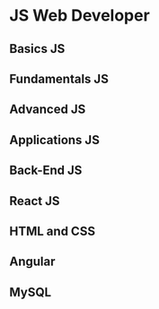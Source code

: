 # JS Web Developer

## Basics JS
## Fundamentals JS
## Advanced JS
## Applications JS
## Back-End JS
## React JS
## HTML and CSS
## Angular
## MySQL

